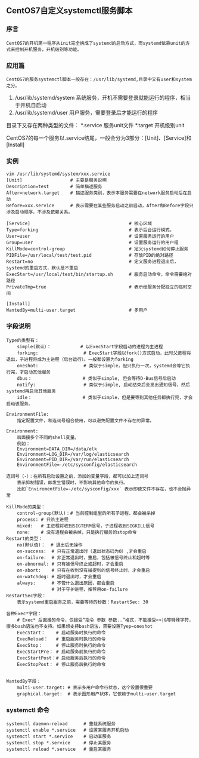 ## CentOS7自定义systemctl服务脚本

### 序言
 
	CentOS7的开机第一程序从init完全换成了systemd的启动方式，而systemd依靠unit的方式来控制开机服务，开机级别等功能。
	
### 应用篇
	CentOS7的服务systemctl脚本一般存在：/usr/lib/systemd,目录中又有user和system之分。
	
1. /usr/lib/systemd/system 系统服务，开机不需要登录就能运行的程序，相当于开机自启动
2. /usr/lib/systemd/user  用户服务，需要登录后才能运行的程序

目录下又存在两种类型的文件：
		*.service 服务unit文件
		*.target 开机级别unit
		
CentOS7的每一个服务以.service结尾，一般会分为3部分：[Unit]、[Service]和[Install]

### 实例
```
vim /usr/lib/systemd/system/xxx.service 
[Unit]                  # 主要是服务说明
Description=test        # 简单描述服务
After=network.target    # 描述服务类别，表示本服务需要在network服务启动后在启动
Before=xxx.service      # 表示需要在某些服务启动之前启动，After和Before字段只涉及启动顺序，不涉及依赖关系。

[Service]                                     # 核心区域
Type=forking                                  # 表示后台运行模式。
User=user                                     # 设置服务运行的用户
Group=user                                    # 设置服务运行的用户组
KillMode=control-group                        # 定义systemd如何停止服务
PIDFile=/usr/local/test/test.pid              # 存放PID的绝对路径
Restart=no                                    # 定义服务进程退出后，systemd的重启方式，默认是不重启
ExecStart=/usr/local/test/bin/startup.sh      # 服务启动命令，命令需要绝对路径
PrivateTmp=true                               # 表示给服务分配独立的临时空间
   
[Install]   
WantedBy=multi-user.target                    # 多用户
```

### 字段说明
```
Type的类型有：
    simple(默认）：           # 以ExecStart字段启动的进程为主进程
    forking:                 # ExecStart字段以fork()方式启动，此时父进程将退出，子进程将成为主进程（后台运行）。一般都设置为forking
    oneshot:                 # 类似于simple，但只执行一次，systemd会等它执行完，才启动其他服务
    dbus：                   # 类似于simple, 但会等待D-Bus信号后启动
    notify:                  # 类似于simple, 启动结束后会发出通知信号，然后systemd再启动其他服务
    idle：                   # 类似于simple，但是要等到其他任务都执行完，才会启动该服务。
    
EnvironmentFile:
    指定配置文件，和连词号组合使用，可以避免配置文件不存在的异常。

Environment:
    后面接多个不同的shell变量。
    例如：
    Environment=DATA_DIR=/data/elk
    Environment=LOG_DIR=/var/log/elasticsearch
    Environment=PID_DIR=/var/run/elasticsearch
    EnvironmentFile=-/etc/sysconfig/elasticsearch
    
连词号（-）：在所有启动设置之前，添加的变量字段，都可以加上连词号
    表示抑制错误，即发生错误时，不影响其他命令的执行。
    比如`EnviromentFile=-/etc/sysconfig/xxx` 表示即使文件不存在，也不会抛异常
    
KillMode的类型：
    control-group(默认)：# 当前控制组里的所有子进程，都会被杀掉
    process: # 只杀主进程
    mixed:   # 主进程将收到SIGTERM信号，子进程收到SIGKILL信号
    none:    # 没有进程会被杀掉，只是执行服务的stop命令
Restart的类型：
    no(默认值)：  # 退出后无操作
    on-success:  # 只有正常退出时（退出状态码为0）,才会重启
    on-failure:  # 非正常退出时，重启，包括被信号终止和超时等
    on-abnormal: # 只有被信号终止或超时，才会重启
    on-abort:    # 只有在收到没有捕捉到的信号终止时，才会重启
    on-watchdog: # 超时退出时，才会重启
    always:      # 不管什么退出原因，都会重启
                 # 对于守护进程，推荐用on-failure
RestartSec字段：
    表示systemd重启服务之前，需要等待的秒数：RestartSec: 30 
    
各种Exec*字段：
    # Exec* 后面接的命令，仅接受“指令 参数 参数..”格式，不能接受<>|&等特殊字符，很多bash语法也不支持。如果想支持bash语法，需要设置Tyep=oneshot
    ExecStart：    # 启动服务时执行的命令
    ExecReload：   # 重启服务时执行的命令 
    ExecStop：     # 停止服务时执行的命令 
    ExecStartPre： # 启动服务前执行的命令 
    ExecStartPost：# 启动服务后执行的命令 
    ExecStopPost： # 停止服务后执行的命令

    
WantedBy字段：
    multi-user.target: # 表示多用户命令行状态，这个设置很重要
    graphical.target:  # 表示图形用户状体，它依赖于multi-user.target
```

### systemctl 命令
	
	systemctl daemon-reload      # 重载系统服务
	systemctl enable *.service   # 设置某服务开机启动      
	systemctl start *.service    # 启动某服务  
	systemctl stop *.service     # 停止某服务 
	systemctl reload *.service   # 重启某服务
 
